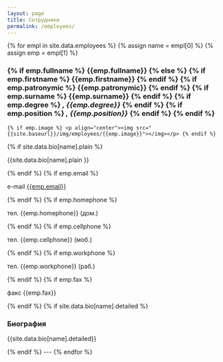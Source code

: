 ```yaml
---
layout: page
title: Сотрудники
permalink: /employees/
---
```

{% for empl in site.data.employees %}
 {% assign name = empl[0] %}
 {% assign emp = empl[1] %}
 <a name="{{ name }}"></a>
 <h3>
 {% if emp.fullname %}
  {{emp.fullname}}
 {% else %}
  {% if emp.firstname %} {{emp.firstname}} {% endif %}
  {% if emp.patronymic %} {{emp.patronymic}} {% endif %}
  {% if emp.surname %} {{emp.surname}} {% endif %}
 	{% if emp.degree %} <i>, {{emp.degree}}</i> {% endif %}
 	{% if emp.position %} <i>, {{emp.position}}</i> {% endif %}
 {% endif %}
 </h3>

	{% if emp.image %} <p align="center"><img src="{{site.baseurl}}/img/employees/{{emp.image}}"></img></p> {% endif %} 
 {% if site.data.bio[name].plain %} <p>{{site.data.bio[name].plain }}</p> {% endif %} 
 {% if emp.email %}<p>e-mail <a href="mailto:{{emp.email}}">{{emp.email}}</a></p>{% endif %}
 {% if emp.homephone %} <p>тел. {{emp.homephone}} (дом.) </p> {% endif %}
 {% if emp.cellphone %} <p>тел. {{emp.cellphone}} (моб.) </p> {% endif %}
 {% if emp.workphone %} <p>тел. {{emp.workphone}} (раб.) </p> {% endif %}
 {% if emp.fax %} <p>факс {{emp.fax}}</p> {% endif %}
 {% if site.data.bio[name].detailed %} 
 <h3>Биография</h3> 
  <p>{{site.data.bio[name].detailed}}</p>
 {% endif %} 
 ---
{% endfor %}
